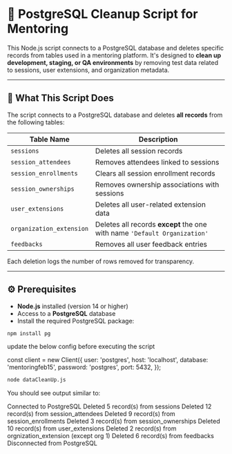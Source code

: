 # 🧹 PostgreSQL Cleanup Script for Mentoring

This Node.js script connects to a PostgreSQL database and deletes specific records from tables used in a mentoring platform. It's designed to **clean up development, staging, or QA environments** by removing test data related to sessions, user extensions, and organization metadata.

---

## 📄 What This Script Does

The script connects to a PostgreSQL database and deletes **all records** from the following tables:

| Table Name               | Description                                              |
|--------------------------|----------------------------------------------------------|
| `sessions`               | Deletes all session records                              |
| `session_attendees`      | Removes attendees linked to sessions                     |
| `session_enrollments`    | Clears all session enrollment records                    |
| `session_ownerships`     | Removes ownership associations with sessions             |
| `user_extensions`        | Deletes all user-related extension data                  |
| `organization_extension` | Deletes all records **except** the one with name `'Default Organization'` |
| `feedbacks`              | Removes all user feedback entries                        |

Each deletion logs the number of rows removed for transparency.

---

## ⚙️ Prerequisites

- **Node.js** installed (version 14 or higher)
- Access to a **PostgreSQL** database
- Install the required PostgreSQL package:

```bash
npm install pg
```

update the below config before executing the script 

const client = new Client({
  user: 'postgres',
  host: 'localhost',
  database: 'mentoringfeb15',
  password: 'postgres',
  port: 5432,
});

```bash
node dataCleanUp.js
```

You should see output similar to:

Connected to PostgreSQL
Deleted 5 record(s) from sessions
Deleted 12 record(s) from session_attendees
Deleted 9 record(s) from session_enrollments
Deleted 3 record(s) from session_ownerships
Deleted 10 record(s) from user_extensions
Deleted 2 record(s) from orgnization_extension (except org 1)
Deleted 6 record(s) from feedbacks
Disconnected from PostgreSQL


